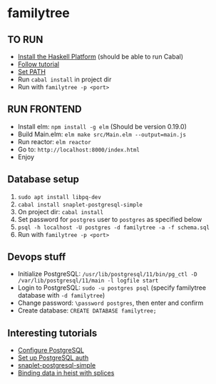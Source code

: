 # familytree

## TO RUN

- [Install the Haskell Platform](https://www.haskell.org/platform/) (should be able to run Cabal)
- [Follow tutorial](http://snapframework.com/download)
- [Set PATH](http://snapframework.com/docs/quickstart)
- Run `cabal install` in project dir
- Run with `familytree -p <port>`

## RUN FRONTEND

- Install elm: `npm install -g elm` (Should be version 0.19.0)
- Build Main.elm: `elm make src/Main.elm --output=main.js`
- Run reactor: `elm reactor`
- Go to: `http://localhost:8000/index.html`
- Enjoy

## Database setup

1. `sudo apt install libpq-dev`
2. `cabal install snaplet-postgresql-simple`
3. On project dir: `cabal install`
4. Set password for `postgres` user to `postgres` as specified below
5. `psql -h localhost -U postgres -d familytree -a -f schema.sql`
6. Run with `familytree -p <port>`

## Devops stuff

- Initialize PostgreSQL: `/usr/lib/postgresql/11/bin/pg_ctl -D /var/lib/postgresql/11/main -l logfile start`
- Login to PostgreSQL: `sudo -u postgres psql` (specify familytree database with `-d familytree`)
- Change password: `\password postgres`, then enter and confirm
- Create database: `CREATE DATABASE familytree;`

## Interesting tutorials

- [Configure PostgreSQL](http://snapforbeginners.com/chapters/postgres-simple.html)
- [Set up PostgreSQL auth](http://snapforbeginners.com/chapters/auth.html)
- [snaplet-postgresql-simple](http://hackage.haskell.org/package/snaplet-postgresql-simple-1.2.0.0/docs/Snap-Snaplet-PostgresqlSimple.html)
- [Binding data in heist with splices](http://snapframework.com/docs/tutorials/heist#heist-programming)

